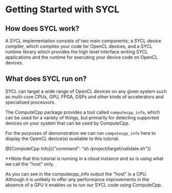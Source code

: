 # Getting Started with SYCL

## How does SYCL work?

A SYCL implementation consists of two main components; a SYCL device compiler, which compiles your code for OpenCL devices, and a SYCL runtime library which provides the high level interface writing SYCL applications and the runtime for executing your device code on OpenCL devices.

## What does SYCL run on?

SYCL can target a wide range of OpenCL devices on any given system such as multi-core CPUs, GPU, FPGA, DSPs and other kinds of accelerators and specialised processors.

The ComputeCpp package provides a tool called `computecpp_info`, which can be used for a variety of things, but primarily for  detecting supported devices on your system that can be used by ComputeCpp.

For the purposes of demonstration we can run `computecpp_info` here to display the OpenCL device(s) available to this tutorial.

@[ComputeCpp Info]({"command": "sh /project/target/validate.sh"})

**Note that this tutorial is running in a cloud instance and so is using what we call the "host" only. 

As you can see in the computecpp_info output the "host" is a CPU. Although it is unlikely to offer any performance improvements in the absence of a GPU it enables us to run our SYCL code using ComputeCpp.
